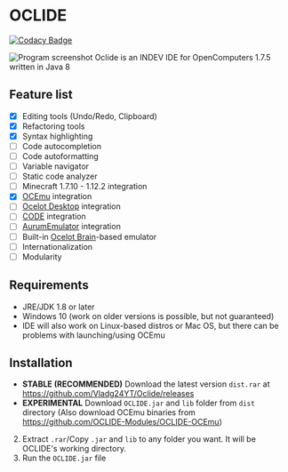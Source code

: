 # OCLIDE
[![Codacy Badge](https://app.codacy.com/project/badge/Grade/d0ace57bc0a349529c699733b8dc3e9e)](https://www.codacy.com/gh/Vladg24YT/Oclide/dashboard?utm_source=github.com&amp;utm_medium=referral&amp;utm_content=Vladg24YT/Oclide&amp;utm_campaign=Badge_Grade)<br>

![Program screenshot](https://raw.githubusercontent.com/Vladg24YT/Oclide/gh-pages/images/screenshots/OCLIDE_screenshot.png) 
Oclide is an INDEV IDE for OpenComputers 1.7.5 written in Java 8

## Feature list
- [x] Editing tools (Undo/Redo, Clipboard)
- [x] Refactoring tools
- [x] Syntax highlighting
- [ ] Code autocompletion
- [ ] Code autoformatting
- [ ] Variable navigator
- [ ] Static code analyzer
- [ ] Minecraft 1.7.10 - 1.12.2 integration
- [x] [OCEmu](https://github.com/zenith391/OCEmu) integration
- [ ] [Ocelot Desktop](https://gitlab.com/cc-ru/ocelot/ocelot-desktop/) integration
- [ ] [CODE](https://github.com/Avevad/code) integration
- [ ] [AurumEmulator](https://github.com/Zabqer/AurumEmulator) integration
- [ ] Built-in [Ocelot Brain](https://gitlab.com/cc-ru/ocelot/ocelot-brain)-based emulator
- [ ] Internationalization
- [ ] Modularity

## Requirements
* JRE/JDK 1.8 or later
* Windows 10 (work on older versions is possible, but not guaranteed)
* IDE will also work on Linux-based distros or Mac OS, but there can be problems with launching/using OCEmu

## Installation
- **STABLE (RECOMMENDED)** Download the latest version `dist.rar` at https://github.com/Vladg24YT/Oclide/releases  
- **EXPERIMENTAL** Download `OCLIDE.jar` and `lib` folder from `dist` directory (Also download OCEmu binaries from https://github.com/OCLIDE-Modules/OCLIDE-OCEmu) 
2. Extract `.rar`/Copy `.jar` and `lib` to any folder you want. It will be OCLIDE's working directory.
3. Run the `OCLIDE.jar` file
